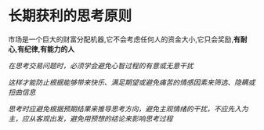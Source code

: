# 长期获利的思考原则

市场是一个巨大的财富分配机器,它不会考虑任何人的资金大小,它只会奖励,**有耐心,有纪律,有能力的人**

_在思考交易问题时，必须学会避免心智过程的有意或无意干扰_

_这样才能防止根据能够带来快乐、满足期望或避免痛苦的情感因素来筛选、隐瞒或扭曲信息_

_思考时应避免根据预期结果来推导思考方向，避免主观情绪的干扰，不应先入为主，应从客观出发，避免用预想的结论来影响思考过程_
